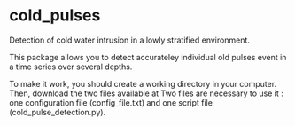 # cold_pulses
 Detection of cold water intrusion in a lowly stratified environment.

 This package allows you to detect accurateley individual old pulses event in a time series over several depths.



 To make it work, you should create a working directory in your computer.
 Then, download the two files available at
 Two files are necessary to use it : one configuration file (config_file.txt) and one script file (cold_pulse_detection.py).

